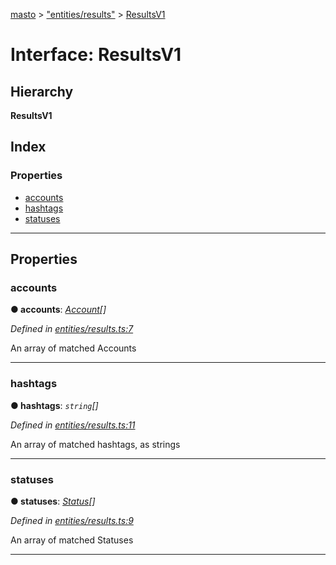 [masto](../README.md) > ["entities/results"](../modules/_entities_results_.md) > [ResultsV1](../interfaces/_entities_results_.resultsv1.md)

# Interface: ResultsV1

## Hierarchy

**ResultsV1**

## Index

### Properties

* [accounts](_entities_results_.resultsv1.md#accounts)
* [hashtags](_entities_results_.resultsv1.md#hashtags)
* [statuses](_entities_results_.resultsv1.md#statuses)

---

## Properties

<a id="accounts"></a>

###  accounts

**● accounts**: *[Account](_entities_account_.account.md)[]*

*Defined in [entities/results.ts:7](https://github.com/neet/masto.js/blob/368b200/src/entities/results.ts#L7)*

An array of matched Accounts

___
<a id="hashtags"></a>

###  hashtags

**● hashtags**: *`string`[]*

*Defined in [entities/results.ts:11](https://github.com/neet/masto.js/blob/368b200/src/entities/results.ts#L11)*

An array of matched hashtags, as strings

___
<a id="statuses"></a>

###  statuses

**● statuses**: *[Status](_entities_status_.status.md)[]*

*Defined in [entities/results.ts:9](https://github.com/neet/masto.js/blob/368b200/src/entities/results.ts#L9)*

An array of matched Statuses

___

